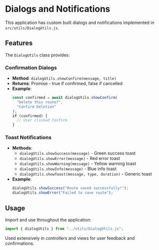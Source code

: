 # Dialogs and Notifications

This application has custom built dialogs and notifications implemented in `src/utils/DialogUtils.js`.

## Features

The `DialogUtils` class provides:

### Confirmation Dialogs

- **Method**: `dialogUtils.showConfirm(message, title)`
- **Returns**: Promise<boolean> - true if confirmed, false if cancelled
- **Example**:
  ```javascript
  const confirmed = await dialogUtils.showConfirm(
    "Delete this route?",
    "Confirm Deletion"
  );
  if (confirmed) {
    // User clicked Confirm
  }
  ```

### Toast Notifications

- **Methods**:
  - `dialogUtils.showSuccess(message)` - Green success toast
  - `dialogUtils.showError(message)` - Red error toast
  - `dialogUtils.showWarning(message)` - Yellow warning toast
  - `dialogUtils.showInfo(message)` - Blue info toast
  - `dialogUtils.showToast(message, type, duration)` - Generic toast
- **Example**:
  ```javascript
  dialogUtils.showSuccess("Route saved successfully!");
  dialogUtils.showError("Failed to save route");
  ```

## Usage

Import and use throughout the application:

```javascript
import { dialogUtils } from "../utils/DialogUtils.js";
```

Used extensively in controllers and views for user feedback and confirmations.
